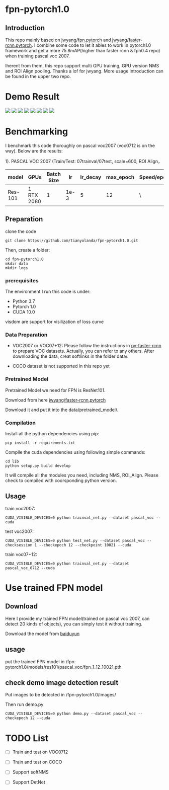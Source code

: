 # fpn-pytorch1.0
## Introduction
This repo mainly based on [jwyang/fpn.pytorch](https://github.com/jwyang/fpn.pytorch) and [jwyang/faster-rcnn.pytorch](https://github.com/jwyang/faster-rcnn.pytorch/tree/pytorch-1.0). I combine some code to let it ables to work in pytorch1.0 framework and get a more 75.8mAP(higher than faster rcnn & fpn0.4 repo) when training pascal voc 2007. 

Iherent from them, this repo support multi GPU training, GPU version NMS and ROI Align pooling. Thanks a lof for jwyang. More usage introduction can be found in the upper two repo.

# Demo Result 
![](https://github.com/tianyolanda/fpn-pytorch1.0/blob/master/images/000002_det.jpg)
![](https://github.com/tianyolanda/fpn-pytorch1.0/blob/master/images/000013_det.jpg)
![](https://github.com/tianyolanda/fpn-pytorch1.0/blob/master/images/000020_det.jpg)
![](https://github.com/tianyolanda/fpn-pytorch1.0/blob/master/images/2007_000243_det.jpg) 
![](https://github.com/tianyolanda/fpn-pytorch1.0/blob/master/images/2007_000061_det.jpg)
![](https://github.com/tianyolanda/fpn-pytorch1.0/blob/master/images/2007_000175_det.jpg)
![](https://github.com/tianyolanda/fpn-pytorch1.0/blob/master/images/2011_005266_det.jpg)
![](https://github.com/tianyolanda/fpn-pytorch1.0/blob/master/images/2011_005252_det.jpg)

# Benchmarking

I benchmark this code thoroughly on pascal voc2007 (voc0712 is on the way). Below are the results:

1). PASCAL VOC 2007 (Train/Test: 07trainval/07test, scale=600, ROI Align， 

model    | GPUs | Batch Size | lr        | lr_decay | max_epoch     |  Speed/epoch | Memory/GPU | mAP 
---------|-----------|----|-----------|-----|-----|-------|--------|--------
Res-101    | 1  RTX 2080  | 1 | 1e-3 | 5  | 12  |  \ | \ | 75.8 


## Preparation

clone the code

```
git clone https://github.com/tianyolanda/fpn-pytorch1.0.git
```

Then, create a folder:

```
cd fpn-pytorch1.0 
mkdir data
mkdir logs
```

### prerequisites
The environment I run this code is under:
- Python 3.7
- Pytorch 1.0
- CUDA 10.0

visdom are support for visilization of loss curve

### Data Preparation
* VOC2007 or VOC07+12: Please follow the instructions in [py-faster-rcnn](https://github.com/rbgirshick/py-faster-rcnn#beyond-the-demo-installation-for-training-and-testing-models) to prepare VOC datasets. Actually, you can refer to any others. After downloading the data, creat softlinks in the folder data/.

* COCO dataset is not supported in this repo yet

### Pretrained Model
Pretrained Model we need for FPN is ResNet101.

Download from here [jwyang/faster-rcnn.pytorch](https://github.com/jwyang/faster-rcnn.pytorch#pretrained-model)

Download it and put it into the data/pretrained_model/.

### Compilation
Install all the python dependencies using pip:
```
pip install -r requirements.txt

```

Compile the cuda dependencies using following simple commands:
```
cd lib
python setup.py build develop
```
It will compile all the modules you need, including NMS, ROI_Align. Please check to compiled with coorsponding python version.

## Usage

train voc2007:

```
CUDA_VISIBLE_DEVICES=0 python trainval_net.py --dataset pascal_voc --cuda
```

test voc2007:

```
CUDA_VISIBLE_DEVICES=0 python test_net.py --dataset pascal_voc --checksession 1 --checkepoch 12 --checkpoint 10021 --cuda
```

train voc07+12:

```
CUDA_VISIBLE_DEVICES=0 python trainval_net.py --dataset pascal_voc_0712 --cuda
```

# Use trained FPN model 
## Download
Here I provide my trained FPN model(trained on pascal voc 2007, can detect 20 kinds of objects), you can simply test it without training. 

Download the model from [baiduyun](https://pan.baidu.com/s/1QIKIPkFTdMS0_SX1yFvKug)

## usage 
put the trained FPN model in /fpn-pytorch1.0/models/res101/pascal_voc/fpn_1_12_10021.pth

## check demo image detection result
Put images to be detected in /fpn-pytorch1.0/images/ 

Then run demo.py
```
CUDA_VISIBLE_DEVICES=0 python demo.py --dataset pascal_voc --checkepoch 12 --cuda
```

# TODO List
- [ ] Train and test on VOC0712
- [ ] Train and test on COCO
- [ ] Support softNMS
- [ ] Support DetNet




